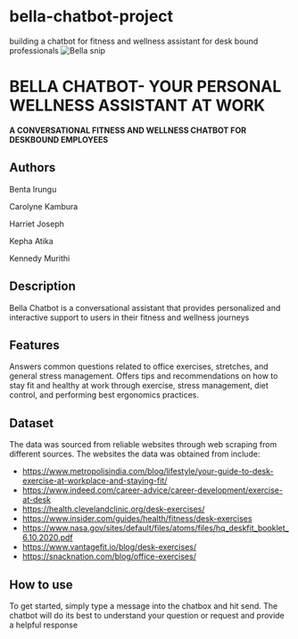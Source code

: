 # bella-chatbot-project
building a chatbot for fitness and wellness assistant for desk bound professionals
![Bella snip](https://github.com/b-irungu/BELLA-CHATBOT/assets/122228492/3f6ba6ba-719c-4878-bf8f-3a952105bfab)

# BELLA CHATBOT- YOUR PERSONAL WELLNESS ASSISTANT AT WORK


**A CONVERSATIONAL FITNESS AND WELLNESS CHATBOT FOR DESKBOUND EMPLOYEES**

## Authors
Benta Irungu

Carolyne Kambura

Harriet Joseph

Kepha Atika

Kennedy Murithi


## Description
Bella Chatbot is a conversational assistant that provides personalized and interactive support to users in their fitness and wellness journeys

## Features
Answers common questions related to office exercises, stretches, and general stress management.
Offers tips and recommendations on how to stay fit and healthy at work through exercise, stress management, diet control, and performing best ergonomics practices.

## Dataset
The data was sourced from reliable websites through web scraping  from  different sources. 
The websites the data was obtained from include: 
* https://www.metropolisindia.com/blog/lifestyle/your-guide-to-desk-exercise-at-workplace-and-staying-fit/ 
* https://www.indeed.com/career-advice/career-development/exercise-at-desk 
* https://health.clevelandclinic.org/desk-exercises/ 
* https://www.insider.com/guides/health/fitness/desk-exercises 
* https://www.nasa.gov/sites/default/files/atoms/files/hq_deskfit_booklet_6.10.2020.pdf 
* https://www.vantagefit.io/blog/desk-exercises/ 
* https://snacknation.com/blog/office-exercises/ 
 
 
 
 
 
 
 
 
 
 
 
 
 
 
 
 
 
 

## How to use
To get started, simply type a message into the chatbox and hit send. The chatbot will do its best to understand your question or request and provide a helpful response
